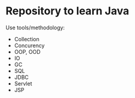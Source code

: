 # Repository to learn Java
   Use tools/methodology:
- Collection
- Concurency
- OOP, OOD
- IO
- GC
- SQL
- JDBC
- Servlet
- JSP

